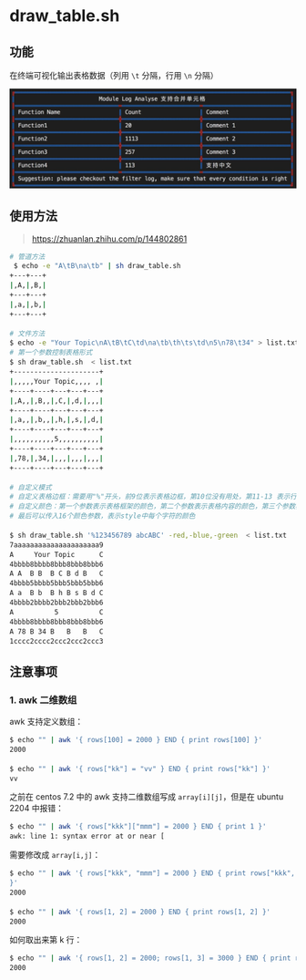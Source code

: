 # draw_table.sh

## 功能

在终端可视化输出表格数据（列用 `\t` 分隔，行用 `\n` 分隔）

![](./draw_table.jpeg)

## 使用方法

> https://zhuanlan.zhihu.com/p/144802861

```bash
# 管道方法
 $ echo -e "A\tB\na\tb" | sh draw_table.sh
+---+---+
|,A,|,B,|
+---+---+
|,a,|,b,|
+---+---+

# 文件方法
$ echo -e "Your Topic\nA\tB\tC\td\na\tb\th\ts\td\n5\n78\t34" > list.txt
# 第一个参数控制表格形式
$ sh draw_table.sh  < list.txt
+---------------------+
|,,,,,Your Topic,,,, ,|
+----+----+---+---+---+
|,A,,|,B,,|,C,|,d,|,,,|
+----+----+---+---+---+
|,a,,|,b,,|,h,|,s,|,d,|
+----+----+---+---+---+
|,,,,,,,,,,5,,,,,,,,,,|
+----+----+---+---+---+
|,78,|,34,|,,,|,,,|,,,|
+----+----+---+---+---+

# 自定义模式
# 自定义表格边框：需要用"%"开头，前9位表示表格边框，第10位没有用处，第11-13 表示行的上、中、下分隔符，第14-16表示列的左、中、右分隔符
# 自定义颜色：第一个参数表示表格框架的颜色，第二个参数表示表格内容的颜色，第三个参数表示其他颜色
# 最后可以传入16个颜色参数，表示style中每个字符的颜色

$ sh draw_table.sh '%123456789 abcABC' -red,-blue,-green  < list.txt
7aaaaaaaaaaaaaaaaaaaaa9
A     Your Topic      C
4bbbb8bbbb8bbb8bbb8bbb6
A A  B B  B C B d B   C
4bbbb5bbbb5bbb5bbb5bbb6
A a  B b  B h B s B d C
4bbbb2bbbb2bbb2bbb2bbb6
A          5          C
4bbbb8bbbb8bbb8bbb8bbb6
A 78 B 34 B   B   B   C
1cccc2cccc2ccc2ccc2ccc3
```

## 注意事项

### 1. awk 二维数组

awk 支持定义数组：

```bash
$ echo "" | awk '{ rows[100] = 2000 } END { print rows[100] }'
2000

$ echo "" | awk '{ rows["kk"] = "vv" } END { print rows["kk"] }'
vv
```

之前在 centos 7.2 中的 awk 支持二维数组写成 `array[i][j]`，但是在 ubuntu 2204 中报错：

```bash
$ echo "" | awk '{ rows["kkk"]["mmm"] = 2000 } END { print 1 }'
awk: line 1: syntax error at or near [
```

需要修改成 `array[i,j]`：

```bash
$ echo "" | awk '{ rows["kkk", "mmm"] = 2000 } END { print rows["kkk", "mmm"] 
}'
2000

$ echo "" | awk '{ rows[1, 2] = 2000 } END { print rows[1, 2] }'
2000
```

如何取出来第 k 行：

```bash
$ echo "" | awk '{ rows[1, 2] = 2000; rows[1, 3] = 3000 } END { print rows[1,3] }'
2000
```
